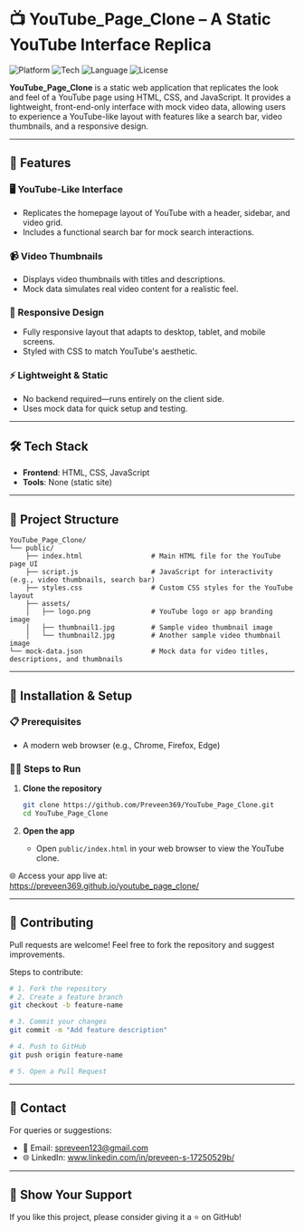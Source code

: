 # 📺 YouTube_Page_Clone – A Static YouTube Interface Replica

![Platform](https://img.shields.io/badge/Platform-Web-blue.svg)
![Tech](https://img.shields.io/badge/Frontend-HTML%20%7C%20CSS-orange.svg)
![Language](https://img.shields.io/badge/Language-JavaScript-yellow.svg)
![License](https://img.shields.io/badge/License-MIT-lightgrey.svg)

**YouTube_Page_Clone** is a static web application that replicates the look and feel of a YouTube page using HTML, CSS, and JavaScript. It provides a lightweight, front-end-only interface with mock video data, allowing users to experience a YouTube-like layout with features like a search bar, video thumbnails, and a responsive design.

---

## 🚀 Features

### 🖥️ YouTube-Like Interface
- Replicates the homepage layout of YouTube with a header, sidebar, and video grid.  
- Includes a functional search bar for mock search interactions.

### 📹 Video Thumbnails
- Displays video thumbnails with titles and descriptions.  
- Mock data simulates real video content for a realistic feel.

### 📱 Responsive Design
- Fully responsive layout that adapts to desktop, tablet, and mobile screens.  
- Styled with CSS to match YouTube's aesthetic.

### ⚡ Lightweight & Static
- No backend required—runs entirely on the client side.  
- Uses mock data for quick setup and testing.

---

## 🛠️ Tech Stack

- **Frontend**: HTML, CSS, JavaScript  
- **Tools**: None (static site)

---

## 📂 Project Structure

```
YouTube_Page_Clone/
└── public/
    ├── index.html                 # Main HTML file for the YouTube page UI
    ├── script.js                  # JavaScript for interactivity (e.g., video thumbnails, search bar)
    ├── styles.css                 # Custom CSS styles for the YouTube layout
    ├── assets/
    │   ├── logo.png               # YouTube logo or app branding image
    │   ├── thumbnail1.jpg         # Sample video thumbnail image
    │   └── thumbnail2.jpg         # Another sample video thumbnail image
└── mock-data.json                 # Mock data for video titles, descriptions, and thumbnails
```

---

## 🧪 Installation & Setup

### 📋 Prerequisites
- A modern web browser (e.g., Chrome, Firefox, Edge)

### 🧑‍💻 Steps to Run
1. **Clone the repository**
   ```bash
   git clone https://github.com/Preveen369/YouTube_Page_Clone.git
   cd YouTube_Page_Clone
   ```

2. **Open the app**
   - Open `public/index.html` in your web browser to view the YouTube clone.

🌐 Access your app live at: https://preveen369.github.io/youtube_page_clone/

---

## 🤝 Contributing

Pull requests are welcome! Feel free to fork the repository and suggest improvements.

Steps to contribute:

```bash
# 1. Fork the repository
# 2. Create a feature branch
git checkout -b feature-name

# 3. Commit your changes
git commit -m "Add feature description"

# 4. Push to GitHub
git push origin feature-name

# 5. Open a Pull Request
```

---

## 📧 Contact

For queries or suggestions:

- 📩 Email: spreveen123@gmail.com  
- 🌐 LinkedIn: www.linkedin.com/in/preveen-s-17250529b/

---

## 🌟 Show Your Support

If you like this project, please consider giving it a ⭐ on GitHub!
